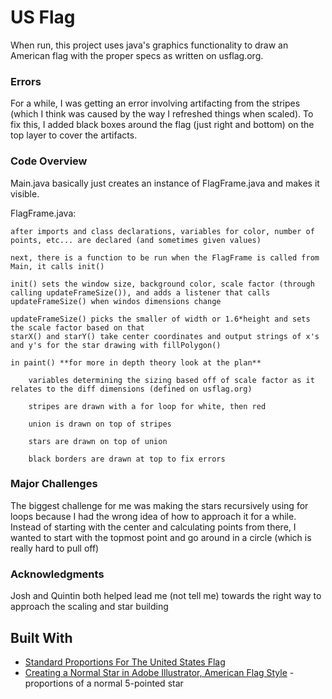 # US Flag

When run, this project uses java's graphics functionality to draw an American flag with the proper specs as written on usflag.org.

### Errors

For a while, I was getting an error involving artifacting from the stripes (which I think was caused by the way I refreshed things when scaled). To fix this, I added black boxes around the flag (just right and bottom) on the top layer to cover the artifacts.

### Code Overview

Main.java basically just creates an instance of FlagFrame.java and makes it visible.

FlagFrame.java:

	after imports and class declarations, variables for color, number of points, etc... are declared (and sometimes given values)

	next, there is a function to be run when the FlagFrame is called from Main, it calls init()

	init() sets the window size, background color, scale factor (through calling updateFrameSize()), and adds a listener that calls updateFrameSize() when windos dimensions change

	updateFrameSize() picks the smaller of width or 1.6*height and sets the scale factor based on that
	starX() and starY() take center coordinates and output strings of x's and y's for the star drawing with fillPolygon()

	in paint() **for more in depth theory look at the plan**

		variables determining the sizing based off of scale factor as it relates to the diff dimensions (defined on usflag.org)

		stripes are drawn with a for loop for white, then red

		union is drawn on top of stripes

		stars are drawn on top of union

		black borders are drawn at top to fix errors

### Major Challenges

The biggest challenge for me was making the stars recursively using for loops because I had the wrong idea of how to approach it for a while. Instead of starting with the center and calculating points from there, I wanted to start with the topmost point and go around in a circle (which is really hard to pull off)

### Acknowledgments

Josh and Quintin both helped lead me (not tell me) towards the right way to approach the scaling and star building

## Built With

* [Standard Proportions For The United States Flag](http://www.usflag.org/flag.specs.html)
* [Creating a Normal Star in Adobe Illustrator, American Flag Style](http://johnbhall.com/post-assets/illustrator-star/radii.jpg) - proportions of a normal 5-pointed star
